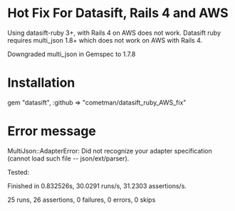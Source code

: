 Hot Fix For Datasift, Rails 4 and AWS
=====================

Using datasift-ruby 3+, with Rails 4 on AWS does not work.  Datasift ruby requires multi_json 1.8+ which does not work on AWS with Rails 4. 

Downgraded multi_json in Gemspec to 1.7.8

Installation
=====================

gem "datasift", :github => "cometman/datasift_ruby_AWS_fix"


Error message
=====================
MultiJson::AdapterError: Did not recognize your adapter specification (cannot load such file -- json/ext/parser).


Tested:

Finished in 0.832526s, 30.0291 runs/s, 31.2303 assertions/s.

25 runs, 26 assertions, 0 failures, 0 errors, 0 skips
